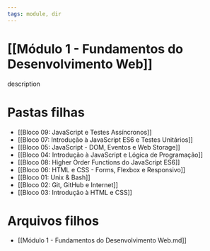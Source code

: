 ```yaml
---
tags: module, dir
---
```


# [[Módulo 1 - Fundamentos do Desenvolvimento Web]]

description

# Pastas filhas

- [[Bloco 09: JavaScript e Testes Assíncronos]]
- [[Bloco 07: Introdução à JavaScript ES6 e Testes Unitários]]
- [[Bloco 05: JavaScript - DOM, Eventos e Web Storage]]
- [[Bloco 04: Introdução à JavaScript e Lógica de Programação]]
- [[Bloco 08: Higher Order Functions do JavaScript ES6]]
- [[Bloco 06: HTML e CSS - Forms, Flexbox e Responsivo]]
- [[Bloco 01: Unix & Bash]]
- [[Bloco 02: Git, GitHub e Internet]]
- [[Bloco 03: Introdução à HTML e CSS]]

# Arquivos filhos

- [[Módulo 1 - Fundamentos do Desenvolvimento Web.md]]
